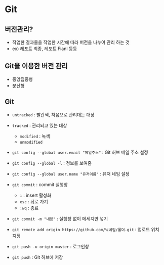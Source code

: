 # Git



## 버전관리?

* 작업한 결과물을 작업한 시간에 따라 버전을 나누어 관리 하는 것
* ex) 레포트 최종, 레포트 Fianl 등등



## Git을 이용한 버전 관리

* 중앙집중형
* 분산형



## Git

* `untracked` : 빨간색, 처음으로 관리대는 대상
* `tracked` : 관리되고 있는 대상
  * `modified` : 녹색
  * `unmodified` 



* `git config --global user.email "메일주소"` : Git 허브 메일 주소 설정
* `git config --global -l` : 정보를 보여줌
* `git config --global user.name "유저이름"` : 유저 네임 설정



* `git commit` :  commit 실행창 
  * `i` : insert 활성화
  * `esc` : 뒤로 가기
  * `:wq` : 종료



* `git commit -m "내용"` : 실행창 없이 메세지만 넣기



* `git remote add origin https://github.com/닉네임/폴더.git` : 업로드 위치 지정
* `git push -u origin master` : 로그인창
* `git push` : Git 허브에 저장